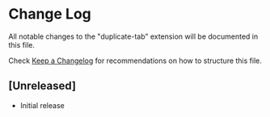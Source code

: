 # Change Log

All notable changes to the "duplicate-tab" extension will be documented in this file.

Check [Keep a Changelog](http://keepachangelog.com/) for recommendations on how to structure this file.

## [Unreleased]

- Initial release